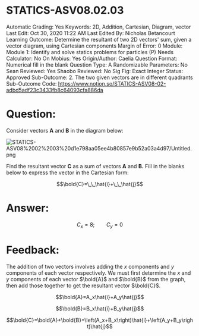 # STATICS-ASV08.02.03

Automatic Grading: Yes
Keywords: 2D, Addition, Cartesian, Diagram, vector
Last Edit: Oct 30, 2020 11:22 AM
Last Edited By: Nicholas Betancourt
Learning Outcome: Determine the resultant of two 2D vectors' sum, given a vector diagram, using Cartesian components
Margin of Error: 0
Module: Module 1: Identify and solve statics problems for particles (P)
Needs Calculator: No
On Mobius: Yes
Origin/Author: Caelia
Question Format: Numerical fill in the blank
Question Type: A
Randomizable Parameters: No
Sean Reviewed: Yes
Shaobo Reviewed: No
Sig Fig: Exact Integer
Status: Approved
Sub-Outcome: 2. The two given vectors are in different quadrants
Sub-Outcome Code: https://www.notion.so/STATICS-ASV08-02-adbd5adf23c3433fb8c64093cfa886da

# Question:

Consider vectors **A** and **B** in the diagram below: 

![STATICS-ASV08%2002%2003%20d1e798aa05ee4b80857e9b52a03a4d97/Untitled.png](STATICS-ASV08%2002%2003%20d1e798aa05ee4b80857e9b52a03a4d97/Untitled.png)

Find the resultant vector **C** as a sum of vectors **A** and **B.** Fill in the blanks below to express the vector in the Cartesian form: 

$$\bold{C}=\_\_\hat{i}+\_\_\hat{j}$$

# Answer:

$$C_x=8; \qquad C_y=0$$

# Feedback:

The addition of two vectors involves adding the $x$ components and $y$ components of each vector respectively. We must first determine the $x$ and $y$ components of each vector $\bold{A}$ and $\bold{B}$ from the graph, then add those together to get the resultant vector $\bold{C}$. 

$$\bold{A}=A_x\hat{i}+A_y\hat{j}$$

$$\bold{B}=B_x\hat{i}+B_y\hat{j}$$

$$\bold{C}=\bold{A}+\bold{B}=\left(A_x+B_x\right)\hat{i}+\left(A_y+B_y\right)\hat{j}$$
